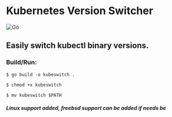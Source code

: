# Kubernetes Version Switcher 

![Go](https://github.com/steamhaus/kubeswitch/workflows/Go/badge.svg?branch=master)

## Easily switch kubectl binary versions.

### Build/Run:

```
$ go build -o kubeswitch .

$ chmod +x kubeswitch 

$ mv kubeswitch $PATH

```

##### *Linux support added, freebsd support can be added if needs be*
